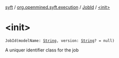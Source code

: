 [syft](../../index.md) / [org.openmined.syft.execution](../index.md) / [JobId](index.md) / [&lt;init&gt;](./-init-.md)

# &lt;init&gt;

`JobId(modelName: `[`String`](https://kotlinlang.org/api/latest/jvm/stdlib/kotlin/-string/index.html)`, version: `[`String`](https://kotlinlang.org/api/latest/jvm/stdlib/kotlin/-string/index.html)`? = null)`

A uniquer identifier class for the job

